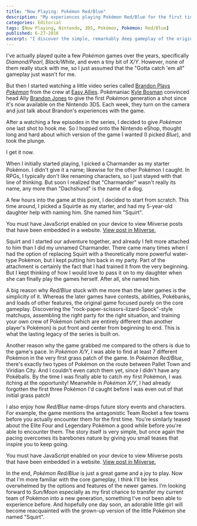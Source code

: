 ```yaml
---
title: "Now Playing: Pokémon Red/Blue"
description: "My experiences playing Pokémon Red/Blue for the first time"
categories: Editorial
tags: [Now Playing, Nintendo, 3DS, Pokémon, Pokémon: Red/Blue]
published: 6-27-2016
excerpt: "I discover the simple, remarkably deep gameplay of the original *Pokémon* Red and Blue Versions."
---
```


I've actually played quite a few *Pokémon* games over the years, specifically *Diamond/Pearl*, *Black/White*, and even a tiny bit of *X/Y*. However, none of them really stuck with me, so I just assumed that the "Gotta catch 'em all" gameplay just wasn't for me.

But then I started watching a little video series called [Brandon Plays *Pokémon*][brandon-plays-pokemon] from the crew at [Easy Allies][easy-allies]. Pokémaniac [Kyle Bosman][kyle-bosman] convinced head Ally [Brandon Jones][brandon-jones] to give the first *Pokémon* generation a shot since it's now available on the Nintendo 3DS. Each week, they turn on the camera and just talk about Brandon's experiences with the game.

After a watching a few episodes in the series, I decided to give *Pokémon* one last shot to hook me. So I hopped onto the Nintendo eShop, thought long and hard about which version of the game I wanted (I picked *Blue*), and took the plunge.

I get it now.

When I initially started playing, I picked a Charmander as my starter Pokémon. I didn't give it a name; likewise for the other Pokémon I caught. In RPGs, I typically don't like renaming characters, so I just stayed with that line of thinking. But soon I realized that "Charmander" wasn't really its name, any more than "Dachshund" is the name of a dog.

A few hours into the game at this point, I decided to start from scratch. This time around, I picked a Squirtle as my starter, and had my 5-year-old daughter help with naming him. She named him "Squirt".

<div class="miiverse-post" lang="en" data-miiverse-cite="https://miiverse.nintendo.net/posts/AYMHAAACAAADV0aA4m17iA" data-miiverse-embedded-version="1"><noscript>You must have JavaScript enabled on your device to view Miiverse posts that have been embedded in a website. <a class="miiverse-post-link" href="https://miiverse.nintendo.net/posts/AYMHAAACAAADV0aA4m17iA">View post in Miiverse.</a></noscript></div><script async src="https://miiverse.nintendo.net/js/embedded.min.js" charset="utf-8"></script>

Squirt and I started our adventure together, and already I felt more attached to him than I did my unnamed Charmander. There came many times when I had the option of replacing Squirt with a theoretically more powerful water-type Pokémon, but I kept putting him back in my party. Part of the attachment is certainly the fact that I had trained it from the very beginning. But I kept thinking of how I would love to pass it on to my daughter when she can finally play the games herself. After all, she named him.

A big reason why *Red/Blue* stuck with me more than the later games is the simplicity of it. Whereas the later games have contests, abilities, Pokébanks, and loads of other features, the original game focused purely on the core gameplay. Discovering the "rock-paper-scissors-lizard-Spock"-style matchups, assembling the right party for the right situation, and training your own crew of Pokémon (which are entirely different than another player's Pokémon) is put front and center from beginning to end. This is what the lasting legacy of the series is built on.

Another reason why the game grabbed me compared to the others is due to the game's pace. In *Pokémon X/Y*, I was able to find at least 7 different Pokémon in the very first grass patch of the game. In *Pokémon Red/Blue*, there's exactly two types of Pokémon on the route between Pallet Town and Viridian City. And I couldn't even catch them yet, since I didn't have any Pokéballs. By the time I was finally able to catch my first Pokémon, I was itching at the opportunity! Meanwhile in *Pokémon X/Y*, I had already forgotten the first three Pokémon I'd caught before I was even out of that initial grass patch!

I also enjoy how *Red/Blue* name-drops future story events and characters. For example, the game mentions the antagonistic Team Rocket a few towns before you actually encounter them for the first time. You're similarly teased about the Elite Four and Legendary Pokémon a good while before you're able to encounter them. The story itself is very simple, but once again the pacing overcomes its barebones nature by giving you small teases that inspire you to keep going.

<div class="miiverse-post" lang="en" data-miiverse-cite="https://miiverse.nintendo.net/posts/AYMHAAACAAADV0aA4wuyVA" data-miiverse-embedded-version="1"><noscript>You must have JavaScript enabled on your device to view Miiverse posts that have been embedded in a website. <a class="miiverse-post-link" href="https://miiverse.nintendo.net/posts/AYMHAAACAAADV0aA4wuyVA">View post in Miiverse.</a></noscript></div><script async src="https://miiverse.nintendo.net/js/embedded.min.js" charset="utf-8"></script>

In the end, *Pokémon Red/Blue* is just a great game and a joy to play. Now that I'm more familiar with the core gameplay, I think I'll be less overwhelmed by the options and features of the newer games. I'm looking forward to *Sun/Moon* especially as my first chance to transfer my current team of Pokémon into a new generation, something I've not been able to experience before. And hopefully one day soon, an adorable little girl will become reacquainted with the grown-up version of the little Pokémon she named "Squirt".

[brandon-plays-pokemon]: https://www.youtube.com/playlist?list=PLwa6fmqvU-4FUdjSGiMq_3_V2UCbq9yQL
[easy-allies]: http://www.easyallies.com
[kyle-bosman]: https://www.twitter.com/KyleBosman
[brandon-jones]: https://www.twitter.com/TrailerJones